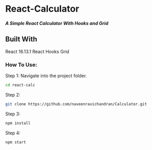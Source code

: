 # React-Calculator

##### A Simple React Calculator With Hooks and Grid

## Built With

React 16.13.1
React Hooks
Grid

### How To Use:

Step 1:
Navigate into the project folder.

```sh
cd react-calc
```

Step 2:

```sh
git clone https://github.com/naveenravichandran/Calculator.git
```

Step 3:

```sh
npm install
```

Step 4:

```sh
npm start
```
